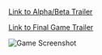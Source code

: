 [Link to Alpha/Beta Trailer](https://youtu.be/mL_yEtKeKn0)

[Link to Final Game Trailer](https://youtu.be/Ti2v3vYL8pU)

![Game Screenshot](gameFolder/res/pics/game_screenshot.png?raw=true "Title")

